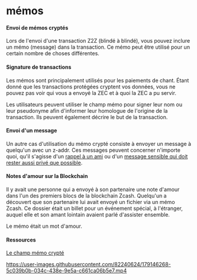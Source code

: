 # mémos

#### Envoi de mémos cryptés

Lors de l'envoi d'une transaction Z2Z (blindé à blindé), vous pouvez inclure un mémo (message) dans la transaction. Ce mémo peut être utilisé pour un certain nombre de choses différentes.

#### Signature de transactions

Les mémos sont principalement utilisés pour les paiements de chant. Étant donné que les transactions protégées cryptent vos données, vous ne pouvez pas voir qui vous a envoyé la ZEC et à quoi la ZEC a pu servir.

Les utilisateurs peuvent utiliser le champ mémo pour signer leur nom ou leur pseudonyme afin d'informer leur homologue de l'origine de la transaction. Ils peuvent également décrire le but de la transaction.

#### Envoi d'un message

Un autre cas d'utilisation du mémo crypté consiste à envoyer un message à quelqu'un avec un z-addr. Ces messages peuvent concerner n'importe quoi, qu'il s'agisse d'un [rappel à un ami](https://twitter.com/iansagstette/status/1542142468505870336) ou d'un [message sensible qui doit rester aussi privé que possible](https://twitter.com/InsideZcash/status/1545800146352578560).

#### Notes d'amour sur la Blockchain

Il y avait une personne qui a envoyé à son partenaire une note d'amour dans l'un des premiers blocs de la blockchain Zcash. Quelqu'un a découvert que son partenaire lui avait envoyé un fichier via un mémo Zcash. Ce dossier était un billet pour un événement spécial, à l'étranger, auquel elle et son amant lointain avaient parlé d'assister ensemble.

Le mémo était un mot d'amour.

#### Ressources

[Le champ mémo crypté](https://electriccoin.co/blog/encrypted-memo-field/)

https://user-images.githubusercontent.com/82240624/179146268-5c039b0b-034c-438e-9e5a-c661ca06b5e7.mp4


